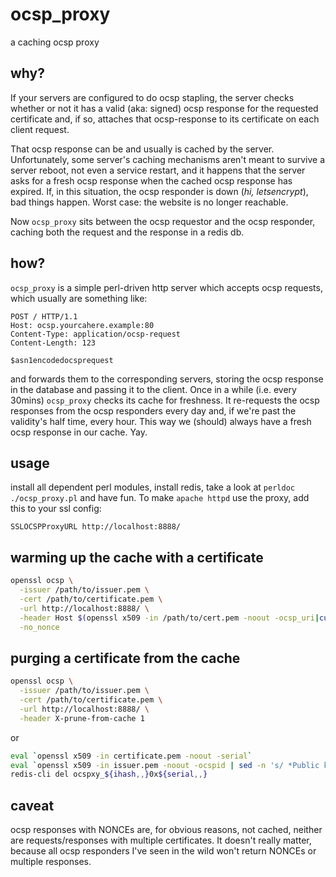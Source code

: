 # ocsp_proxy
a caching ocsp proxy

## why?
If your servers are configured to do ocsp stapling, the server checks whether or not it has a valid (aka: signed) ocsp response for the requested certificate and, if so, attaches that ocsp-response to its certificate on each client request.

That ocsp response can be and usually is cached by the server. Unfortunately, some server's caching mechanisms aren't meant to survive a server reboot, not even a service restart, and it happens that the server asks for a fresh ocsp response when the cached ocsp response has expired.
If, in this situation, the ocsp responder is down (*hi, letsencrypt*), bad things happen. Worst case: the website is no longer reachable.

Now `ocsp_proxy` sits between the ocsp requestor and the ocsp responder, caching both the request and the response in a redis db.

## how?
`ocsp_proxy` is a simple perl-driven http server which accepts ocsp requests, which usually are something like:
```
POST / HTTP/1.1
Host: ocsp.yourcahere.example:80
Content-Type: application/ocsp-request
Content-Length: 123

$asn1encodedocsprequest
```
and forwards them to the corresponding servers, storing the ocsp response in the database and passing it to the client.
Once in a while (i.e. every 30mins) `ocsp_proxy` checks its cache for freshness. It re-requests the ocsp responses from the ocsp responders every day and, if we're past the validity's half time, every hour.
This way we (should) always have a fresh ocsp response in our cache. Yay.

## usage
install all dependent perl modules, install redis, take a look at `perldoc ./ocsp_proxy.pl` and have fun.
To make `apache httpd` use the proxy, add this to your ssl config:
```
SSLOCSPProxyURL http://localhost:8888/
```

## warming up the cache with a certificate
```bash
openssl ocsp \
  -issuer /path/to/issuer.pem \
  -cert /path/to/certificate.pem \
  -url http://localhost:8888/ \
  -header Host $(openssl x509 -in /path/to/cert.pem -noout -ocsp_uri|cut -d/ -f3) \
  -no_nonce
```

## purging a certificate from the cache
```bash
openssl ocsp \
  -issuer /path/to/issuer.pem \
  -cert /path/to/certificate.pem \
  -url http://localhost:8888/ \
  -header X-prune-from-cache 1
```
or
```bash
eval `openssl x509 -in certificate.pem -noout -serial`
eval `openssl x509 -in issuer.pem -noout -ocspid | sed -n 's/ *Public key.*: /ihash=/p'`
redis-cli del ocspxy_${ihash,,}0x${serial,,}
```

## caveat
ocsp responses with NONCEs are, for obvious reasons, not cached, neither are requests/responses with multiple certificates.
It doesn't really matter, because all ocsp responders I've seen in the wild won't return NONCEs or multiple responses.
